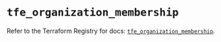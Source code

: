 # `tfe_organization_membership`

Refer to the Terraform Registry for docs: [`tfe_organization_membership`](https://registry.terraform.io/providers/hashicorp/tfe/0.43.0/docs/resources/organization_membership).

